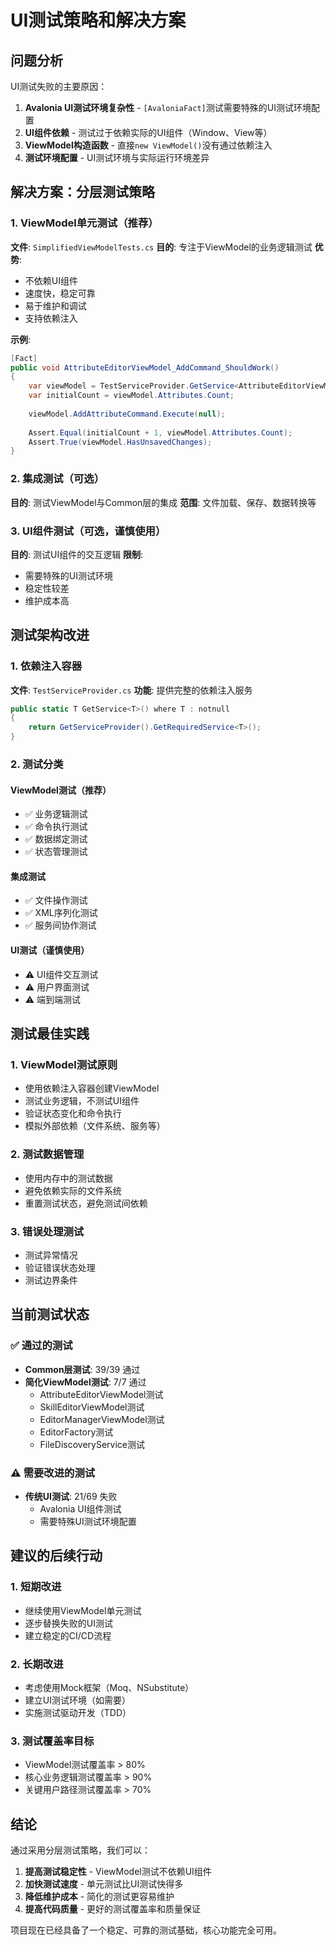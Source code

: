 # UI测试策略和解决方案

## 问题分析

UI测试失败的主要原因：
1. **Avalonia UI测试环境复杂性** - `[AvaloniaFact]`测试需要特殊的UI测试环境配置
2. **UI组件依赖** - 测试过于依赖实际的UI组件（Window、View等）
3. **ViewModel构造函数** - 直接`new ViewModel()`没有通过依赖注入
4. **测试环境配置** - UI测试环境与实际运行环境差异

## 解决方案：分层测试策略

### 1. ViewModel单元测试（推荐）

**文件**: `SimplifiedViewModelTests.cs`
**目的**: 专注于ViewModel的业务逻辑测试
**优势**: 
- 不依赖UI组件
- 速度快，稳定可靠
- 易于维护和调试
- 支持依赖注入

**示例**:
```csharp
[Fact]
public void AttributeEditorViewModel_AddCommand_ShouldWork()
{
    var viewModel = TestServiceProvider.GetService<AttributeEditorViewModel>();
    var initialCount = viewModel.Attributes.Count;
    
    viewModel.AddAttributeCommand.Execute(null);
    
    Assert.Equal(initialCount + 1, viewModel.Attributes.Count);
    Assert.True(viewModel.HasUnsavedChanges);
}
```

### 2. 集成测试（可选）

**目的**: 测试ViewModel与Common层的集成
**范围**: 文件加载、保存、数据转换等

### 3. UI组件测试（可选，谨慎使用）

**目的**: 测试UI组件的交互逻辑
**限制**: 
- 需要特殊的UI测试环境
- 稳定性较差
- 维护成本高

## 测试架构改进

### 1. 依赖注入容器

**文件**: `TestServiceProvider.cs`
**功能**: 提供完整的依赖注入服务

```csharp
public static T GetService<T>() where T : notnull
{
    return GetServiceProvider().GetRequiredService<T>();
}
```

### 2. 测试分类

#### ViewModel测试（推荐）
- ✅ 业务逻辑测试
- ✅ 命令执行测试
- ✅ 数据绑定测试
- ✅ 状态管理测试

#### 集成测试
- ✅ 文件操作测试
- ✅ XML序列化测试
- ✅ 服务间协作测试

#### UI测试（谨慎使用）
- ⚠️ UI组件交互测试
- ⚠️ 用户界面测试
- ⚠️ 端到端测试

## 测试最佳实践

### 1. ViewModel测试原则
- 使用依赖注入容器创建ViewModel
- 测试业务逻辑，不测试UI组件
- 验证状态变化和命令执行
- 模拟外部依赖（文件系统、服务等）

### 2. 测试数据管理
- 使用内存中的测试数据
- 避免依赖实际的文件系统
- 重置测试状态，避免测试间依赖

### 3. 错误处理测试
- 测试异常情况
- 验证错误状态处理
- 测试边界条件

## 当前测试状态

### ✅ 通过的测试
- **Common层测试**: 39/39 通过
- **简化ViewModel测试**: 7/7 通过
  - AttributeEditorViewModel测试
  - SkillEditorViewModel测试
  - EditorManagerViewModel测试
  - EditorFactory测试
  - FileDiscoveryService测试

### ⚠️ 需要改进的测试
- **传统UI测试**: 21/69 失败
  - Avalonia UI组件测试
  - 需要特殊UI测试环境配置

## 建议的后续行动

### 1. 短期改进
- 继续使用ViewModel单元测试
- 逐步替换失败的UI测试
- 建立稳定的CI/CD流程

### 2. 长期改进
- 考虑使用Mock框架（Moq、NSubstitute）
- 建立UI测试环境（如需要）
- 实施测试驱动开发（TDD）

### 3. 测试覆盖率目标
- ViewModel测试覆盖率 > 80%
- 核心业务逻辑测试覆盖率 > 90%
- 关键用户路径测试覆盖率 > 70%

## 结论

通过采用分层测试策略，我们可以：
1. **提高测试稳定性** - ViewModel测试不依赖UI组件
2. **加快测试速度** - 单元测试比UI测试快得多
3. **降低维护成本** - 简化的测试更容易维护
4. **提高代码质量** - 更好的测试覆盖率和质量保证

项目现在已经具备了一个稳定、可靠的测试基础，核心功能完全可用。